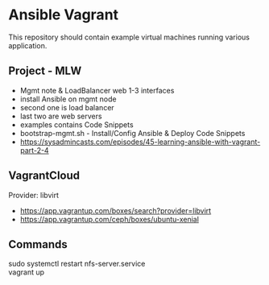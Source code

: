 # Ansible Vagrant 

This repository should contain example virtual machines running various application.

## Project - MLW
- Mgmt note & LoadBalancer web 1-3 interfaces
- install Ansible on mgmt node
- second one is load balancer
- last two are web servers
- examples contains Code Snippets
- bootstrap-mgmt.sh - Install/Config Ansible & Deploy Code Snippets
- https://sysadmincasts.com/episodes/45-learning-ansible-with-vagrant-part-2-4

## VagrantCloud
Provider: libvirt
- https://app.vagrantup.com/boxes/search?provider=libvirt <br/>
- https://app.vagrantup.com/ceph/boxes/ubuntu-xenial

## Commands
sudo systemctl restart nfs-server.service <br/>
vagrant up <br/>


